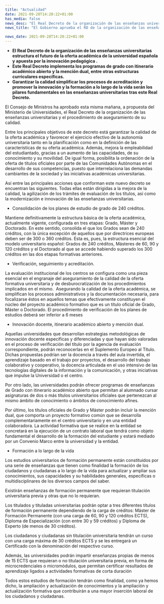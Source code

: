 ```yaml
---
title: "Actualidad"   
date: 2021-09-28T14:20:22+01:00
has_media: false
news_desc: "El Real Decreto de la organización de las enseñanzas universitarias estructura el futuro de la oferta académica de la universidad española y apuesta por la innovación pedagógica . Este Real Decreto implementa los programas de grado con itinerario académico abierto y la mención dual, entre otras estructuras curriculares específicas. Garantizar la calidad simplificar los procesos de acreditación y promover la innovación y la formación a lo largo de la vida serán los pilares fundamentales en las enseñanzas universitarias tras este Real Decreto."
news_title: "El Gobierno aprueba el RD de la organización de las enseñanzas universitarias para garantizar la calidad de la oferta académica"

news_date: 2021-09-28T14:20:22+01:00
---
```

<ul>
<li><b>El Real Decreto de la organizaci&oacute;n de las ense&ntilde;anzas universitarias estructura el futuro de la oferta acad&eacute;mica de la universidad espa&ntilde;ola y apuesta por la innovaci&oacute;n pedag&oacute;gica .</b></li>
<li><b>Este Real Decreto implementa los programas de grado con itinerario acad&eacute;mico abierto y la menci&oacute;n dual, entre otras estructuras curriculares espec&iacute;ficas.</b></li>
<li><b>Garantizar la calidad simplificar los procesos de acreditaci&oacute;n y promover la innovaci&oacute;n y la formaci&oacute;n a lo largo de la vida ser&aacute;n los pilares fundamentales en las ense&ntilde;anzas universitarias tras este Real Decreto.</b></li>
</ul>
<p>El Consejo de Ministros ha aprobado esta misma ma&ntilde;ana, a propuesta del Ministerio de Universidades, el Real Decreto de la organizaci&oacute;n de las ense&ntilde;anzas universitarias y el procedimiento de aseguramiento de su calidad.</p>
<p>Entre los principales objetivos de este decreto est&aacute;&nbsp;garantizar la calidad de la oferta acad&eacute;mica y favorecer el ejercicio efectivo de la autonom&iacute;a universitaria tanto en la planificaci&oacute;n como en la definici&oacute;n de las caracter&iacute;sticas de su oferta acad&eacute;mica. Adem&aacute;s, mejora la empleabilidad del estudiantado, gracias a un aumento de las capacidades, de su conocimiento y su movilidad. De igual forma, posibilita la ordenaci&oacute;n de la oferta de t&iacute;tulos oficiales por parte de las Comunidades Aut&oacute;nomas en el desarrollo de sus competencias, puesto que interrelaciona las demandas cambiantes de la sociedad y las iniciativas acad&eacute;micas universitarias.</p>
<p>As&iacute; entre las principales acciones que conforman este nuevo decreto se encuentran las siguientes. Todas ellas est&aacute;n dirigidas a la mejora de la calidad, la agilizaci&oacute;n de los tr&aacute;mites de evaluaci&oacute;n de los t&iacute;tulos, as&iacute; como la modernizaci&oacute;n e innovaci&oacute;n de las ense&ntilde;anzas universitarias.</p>
<ul>
<li>Consolidaci&oacute;n de los planes de estudio de grado de 240 cr&eacute;ditos.</li>
</ul>
<p>Mantiene definitivamente la estructura b&aacute;sica de la oferta acad&eacute;mica, actualmente vigente, configurada en tres etapas: Grado, M&aacute;ster y Doctorado. En este sentido, consolida el que los Grados sean de 240 cr&eacute;ditos, con la &uacute;nica excepci&oacute;n de aquellos que por directrices europeas deben ser de 300 o 360 cr&eacute;ditos. Esta es, pues, la estructura esencial del modelo universitario espa&ntilde;ol: Grados de 240 cr&eacute;ditos, M&aacute;steres de 60, 90 y 120 cr&eacute;ditos y el Doctorado al que se accede habiendo superado los 300 cr&eacute;ditos en las dos etapas formativas anteriores.</p>
<ul>
<li>Verificaci&oacute;n, seguimiento y acreditaci&oacute;n.</li>
</ul>
<p>La evaluaci&oacute;n institucional de los centros se configura como una pieza esencial en el engranaje del aseguramiento de la calidad de la oferta formativa universitaria y de desburocratizaci&oacute;n de los procedimientos implicados en el mismo. &nbsp;Asegurando la calidad de la oferta acad&eacute;mica, se simplifican los procesos administrativos y la documentaci&oacute;n necesaria, para focalizarse &eacute;stos en aquellos temas que efectivamente constituyen el n&uacute;cleo del proyecto acad&eacute;mico formativo que es un t&iacute;tulo oficial de Grado, M&aacute;ster o Doctorado.&nbsp;El procedimiento de verificaci&oacute;n de los planes de estudios deber&aacute; ser inferior a 6 meses</p>
<ul>
<li>Innovaci&oacute;n docente, itinerario acad&eacute;mico abierto y menci&oacute;n dual.</li>
</ul>
<p>Aquellas universidades que desarrollan estrategias metodol&oacute;gicas de innovaci&oacute;n docente espec&iacute;ficas y diferenciadas y que hayan sido valoradas en el proceso de verificaci&oacute;n del t&iacute;tulo por la agencia de evaluaci&oacute;n correspondiente, podr&aacute;n reconocerlas en el Suplemento Europeo al T&iacute;tulo. Dichas propuestas podr&iacute;an ser la docencia a trav&eacute;s del aula invertida, el aprendizaje basado en el trabajo por proyectos, el desarrollo del trabajo colaborativo y cooperativo, la docencia articulada en el uso intensivo de las tecnolog&iacute;as digitales de la informaci&oacute;n y la comunicaci&oacute;n, y otras iniciativas que impulse la Universidad o el centro.</p>
<p>Por otro lado, las universidades podr&aacute;n ofrecer programas de ense&ntilde;anzas de Grado con itinerario acad&eacute;mico abierto que permitan al alumnado cursar asignaturas de dos o m&aacute;s t&iacute;tulos universitarios oficiales que pertenezcan al mismo &aacute;mbito de conocimiento o &aacute;mbitos de conocimiento afines.</p>
<p>Por &uacute;ltimo, los t&iacute;tulos oficiales de Grado y M&aacute;ster podr&aacute;n incluir la menci&oacute;n dual, que comporta un proyecto formativo com&uacute;n que se desarrolla complementariamente en el centro universitario y en una entidad colaboradora. La actividad formativa que se realice en la entidad se concretar&aacute; en la ejecuci&oacute;n de un contrato laboral que tendr&aacute; como objeto fundamental el desarrollo de la formaci&oacute;n del estudiante y estar&aacute; mediado por un Convenio Marco entre la universidad y la entidad.</p>
<ul>
<li>Formaci&oacute;n a lo largo de la vida</li>
</ul>
<p>Los estudios universitarios de formaci&oacute;n permanente est&aacute;n constituidos por una serie de ense&ntilde;anzas que tienen como finalidad la formaci&oacute;n de los ciudadanos y ciudadanas a lo largo de la vida para actualizar y ampliar sus conocimientos, sus capacidades y su habilidades generales, espec&iacute;ficas o multidisciplinares de los diversos campos del saber.</p>
<p>Existir&aacute;n ense&ntilde;anzas de formaci&oacute;n permanente que requieran titulaci&oacute;n universitaria previa y otras que no lo requieran.</p>
<p>Los titulados y tituladas universitarias podr&aacute;n optar a tres diferentes t&iacute;tulos de formaci&oacute;n permanente dependiendo de la carga de cr&eacute;ditos: M&aacute;ster de Formaci&oacute;n Permanente (con una carga de 60, 90 y 120 cr&eacute;ditos ECTS), Diploma de Especializaci&oacute;n (con entre 30 y 59 cr&eacute;ditos) y Diploma de Experto (de menos de 30 cr&eacute;ditos).</p>
<p>Los ciudadanos y ciudadanas sin titulaci&oacute;n universitaria tendr&aacute;n un curso con una carga m&aacute;xima de 30 cr&eacute;ditos ECTS y se les entregar&aacute; un Certificado con la denominaci&oacute;n del respectivo curso.</p>
<p>Adem&aacute;s, las universidades podr&aacute;n impartir ense&ntilde;anzas propias de menos de 15 ECTS que requieran o no titulaci&oacute;n universitaria previa, en forma de microcredenciales o microm&oacute;dulos, que permitan certificar resultados de aprendizaje ligados a actividades formativas de corta duraci&oacute;n</p>
<p>Todos estos estudios de formaci&oacute;n tendr&aacute;n como finalidad, como ya hemos dicho, la ampliaci&oacute;n y actualizaci&oacute;n de conocimientos y la ampliaci&oacute;n y actualizaci&oacute;n formativa que contribuir&aacute;n a una mayor inserci&oacute;n laboral de los ciudadanos y ciudadanas.</p>